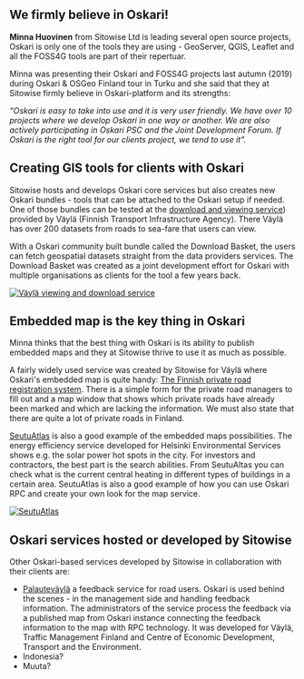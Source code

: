 ## We firmly believe in Oskari!

**Minna Huovinen** from Sitowise Ltd is leading several open source projects, Oskari is only one of the tools they are using - GeoServer, QGIS, Leaflet and all the FOSS4G tools are part of their repertuar. 

Minna was presenting their Oskari and FOSS4G projects last autumn (2019) during Oskari & OSGeo Finland tour in Turku and she said that they at Sitowise firmly believe in Oskari-platform and its strengths:

*“Oskari is easy to take into use and it is very user friendly. We have over 10 projects where we develop Oskari in one way or another. We are also actively participating in Oskari PSC and the Joint Development Forum. If Oskari is the right tool for our clients project, we tend to use it”.*

## Creating GIS tools for clients with Oskari

Sitowise hosts and develops Oskari core services but also creates new Oskari bundles - tools that can be attached to the Oskari setup if needed. One of those bundles can be tested at the [download and viewing service](http://julkinen.vayla.fi/oskari)) provided by Väylä (Finnish Transport Infrastructure Agency). There Väylä has over 200 datasets from roads to sea-fare that users can view.

With a Oskari community built bundle called the Download Basket, the users can fetch geospatial datasets straight from the data providers services. The Download Basket was created as a joint development effort for Oskari with multiple organisations as clients for the tool a few years back.

[![Väylä viewing and download service](https://img.youtube.com/vi/0dqjnK0--gY/0.jpg)](https://youtu.be/0dqjnK0--gY "Väylä viewing and download service")

## Embedded map is the key thing in Oskari

Minna thinks that the best thing with Oskari is its ability to publish embedded maps and they at Sitowise thrive to use it as much as possible.

A fairly widely used service was created by Sitowise for Väylä where Oskari's embedded map is quite handy: [The Finnish private road registration system](https://julkinen.vayla.fi/yksityistie/). There is a simple form for the private road managers to fill out and a map window that shows which private roads have already been marked and which are lacking the information. We must also state that there are quite a lot of private roads in Finland. 

[SeutuAtlas](http://www.seutuatlas.fi/index.jsp) is also a good example of the embedded maps possibilities. The energy efficiency service developed for Helsinki Environmental Services shows e.g. the solar power hot spots in the city. For investors and contractors, the best part is the search abilities. From SeutuAltas you can check what is the current central heating in different types of buildings in a certain area. SeutuAtlas is also a good example of how you can use Oskari RPC and create your own look for the map service.

[![SeutuAtlas](https://img.youtube.com/vi/s58lW5J4CYg/0.jpg)](https://youtu.be/s58lW5J4CYg "SeutuAtlas")

## Oskari services hosted or developed by Sitowise

Other Oskari-based services developed by Sitowise in collaboration with their clients are:

- [Palauteväylä](https://liikenne.palautevayla.fi/) a feedback service for road users. Oskari is used behind the scenes - in the management side and handling feedback information. The administrators of the service process the feedback via a published map from Oskari instance connecting the feedback information to the map with RPC technology. It was developed for Väylä, Traffic Management Finland and Centre of Economic Development, Transport and the Environment.
- Indonesia?
- Muuta?

